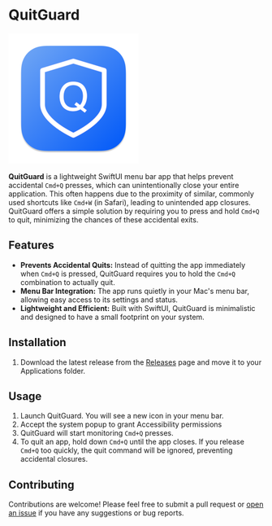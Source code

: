 # QuitGuard

![QuitGuard Icon](https://github.com/adrianjagielak/QuitGuard/blob/master/QuitGuard/Assets.xcassets/AppIcon.appiconset/macOS%20icon%20256.png)

**QuitGuard** is a lightweight SwiftUI menu bar app that helps prevent accidental `Cmd+Q` presses, which can unintentionally close your entire application. This often happens due to the proximity of similar, commonly used shortcuts like `Cmd+W` (in Safari), leading to unintended app closures. QuitGuard offers a simple solution by requiring you to press and hold `Cmd+Q` to quit, minimizing the chances of these accidental exits.

## Features

- **Prevents Accidental Quits:** Instead of quitting the app immediately when `Cmd+Q` is pressed, QuitGuard requires you to hold the `Cmd+Q` combination to actually quit.
- **Menu Bar Integration:** The app runs quietly in your Mac's menu bar, allowing easy access to its settings and status.
- **Lightweight and Efficient:** Built with SwiftUI, QuitGuard is minimalistic and designed to have a small footprint on your system.

## Installation

1. Download the latest release from the [Releases](https://github.com/adrianjagielak/QuitGuard/releases) page and move it to your Applications folder.

## Usage

1. Launch QuitGuard. You will see a new icon in your menu bar.
2. Accept the system popup to grant Accessibility permissions
2. QuitGuard will start monitoring `Cmd+Q` presses.
3. To quit an app, hold down `Cmd+Q` until the app closes. If you release `Cmd+Q` too quickly, the quit command will be ignored, preventing accidental closures.

## Contributing

Contributions are welcome! Please feel free to submit a pull request or [open an issue](https://github.com/adrianjagielak/QuitGuard/issues/new) if you have any suggestions or bug reports.
